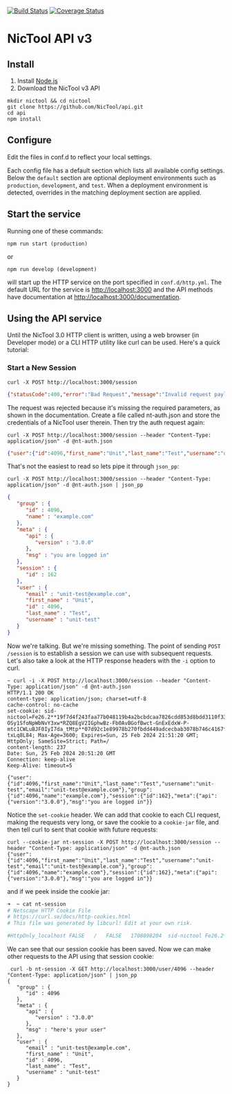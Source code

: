 [![Build Status](https://github.com/NicTool/api/actions/workflows/ci.yml/badge.svg)](https://github.com/NicTool/api/actions/workflows/ci.yml)
[![Coverage Status](https://coveralls.io/repos/github/NicTool/api/badge.svg)](https://coveralls.io/github/NicTool/api)

# NicTool API v3


## Install

1. Install [Node.js](https://nodejs.org/en/download/)
2. Download the NicTool v3 API


```
mkdir nictool && cd nictool
git clone https://github.com/NicTool/api.git
cd api
npm install
```

## Configure

Edit the files in conf.d to reflect your local settings.

Each config file has a default section which lists all available config settings. Below the `default` section are optional deployment environments such as `production`, `development`, and `test`. When a deployment environment is detected, overrides in the matching deployment section are applied.

## Start the service

Running one of these commands:

`npm run start (production)`

or 

`npm run develop (development)`

will start up the HTTP service on the port specified in `conf.d/http.yml`. The default URL for the service is [http://localhost:3000](http://localhost:3000) and the API methods have documentation at [http://localhost:3000/documentation](http://localhost:3000/documentation).


## Using the API service

Until the NicTool 3.0 HTTP client is written, using a web browser (in Developer mode) or a CLI HTTP utility like curl can be used. Here's a quick tutorial:

### Start a New Session

`curl -X POST http://localhost:3000/session`

```json
{"statusCode":400,"error":"Bad Request","message":"Invalid request payload input"}
```

The request was rejected because it's missing the required parameters, as shown in the documentation. Create a file called nt-auth.json and store the credentials of a NicTool user therein. Then try the auth request again:

`curl -X POST http://localhost:3000/session --header "Content-Type: application/json" -d @nt-auth.json`

```json
{"user":{"id":4096,"first_name":"Unit","last_name":"Test","username":"unit-test","email":"unit-test@example.com"},"group":{"id":4096,"name":"example.com"},"session":{"id":162},"meta":{"api":{"version":"3.0.0"},"msg":"you are logged in"}
```

That's not the easiest to read so lets pipe it through `json_pp`:

`curl -X POST http://localhost:3000/session --header "Content-Type: application/json" -d @nt-auth.json | json_pp`

```json
{
   "group" : {
      "id" : 4096,
      "name" : "example.com"
   },
   "meta" : {
      "api" : {
         "version" : "3.0.0"
      },
      "msg" : "you are logged in"
   },
   "session" : {
      "id" : 162
   },
   "user" : {
      "email" : "unit-test@example.com",
      "first_name" : "Unit",
      "id" : 4096,
      "last_name" : "Test",
      "username" : "unit-test"
   }
}
```

Now we're talking. But we're missing something. The point of sending `POST /session` is to establish a session we can use with subsequent requests. Let's also take a look at the HTTP response headers with the `-i` option to curl.

```
~ curl -i -X POST http://localhost:3000/session --header "Content-Type: application/json" -d @nt-auth.json
HTTP/1.1 200 OK
content-type: application/json; charset=utf-8
cache-control: no-cache
set-cookie: sid-nictool=Fe26.2**19f7d4f243faa77b048119b4a2bcbdcaa7826cdd853d8bdd3110f330ac6932c8*pzn_-OSy1SfoNpWbNvY3xw*RZQ8EgV2IGphwBz-Fb0AvBGofBwct-GnExEdxW-P-mtc1CWLuBJF0IyI7da_tMtp**07d92c1e89978b270fbdd449adcecbab3078b746c4167fe586f417be866c54d8*nDSOqzX79qmsztrHHjub7FgC7XiAxqGNdB-txLq8L84; Max-Age=3600; Expires=Sun, 25 Feb 2024 21:51:20 GMT; HttpOnly; SameSite=Strict; Path=/
content-length: 237
Date: Sun, 25 Feb 2024 20:51:20 GMT
Connection: keep-alive
Keep-Alive: timeout=5

{"user":{"id":4096,"first_name":"Unit","last_name":"Test","username":"unit-test","email":"unit-test@example.com"},"group":{"id":4096,"name":"example.com"},"session":{"id":162},"meta":{"api":{"version":"3.0.0"},"msg":"you are logged in"}}
```

Notice the `set-cookie` header. We can add that cookie to each CLI request, making the requests very long, or save the cookie to a `cookie-jar` file, and then tell curl to sent that cookie with future requests:

```
curl --cookie-jar nt-session -X POST http://localhost:3000/session --header "Content-Type: application/json" -d @nt-auth.json
{"user":{"id":4096,"first_name":"Unit","last_name":"Test","username":"unit-test","email":"unit-test@example.com"},"group":{"id":4096,"name":"example.com"},"session":{"id":162},"meta":{"api":{"version":"3.0.0"},"msg":"you are logged in"}}
```

and if we peek inside the cookie jar:

```sh
➜  ~ cat nt-session
# Netscape HTTP Cookie File
# https://curl.se/docs/http-cookies.html
# This file was generated by libcurl! Edit at your own risk.

#HttpOnly_localhost	FALSE	/	FALSE	1708898204	sid-nictool	Fe26.2**7a4db1aa0d250c5ba5dda0560ef6cb2c33652f412ee385ebe022313f4fd206f1*g8kgix2HyZUvCKdc60ITMA*Pk3tlc4lYvDAs2J_ZyVHOhYyKWAsGZzbkMdHleLxNPQ55EDmO0vfZWTSILzhceQn**46883c6f21a76dddc10d7c1b0bc3a82302b989057bed459fe61f00eba7d7cacd*bBpV_eKE8VJEz-IDDobcI0nmJT54IndUmoWfE1Eu4fM
```

We can see that our session cookie has been saved. Now we can make other requests to the API using that session cookie:

```
 curl -b nt-session -X GET http://localhost:3000/user/4096 --header "Content-Type: application/json" | json_pp
{
   "group" : {
      "id" : 4096
   },
   "meta" : {
      "api" : {
         "version" : "3.0.0"
      },
      "msg" : "here's your user"
   },
   "user" : {
      "email" : "unit-test@example.com",
      "first_name" : "Unit",
      "id" : 4096,
      "last_name" : "Test",
      "username" : "unit-test"
   }
}
```

